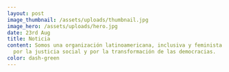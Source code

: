 ```yaml
---
layout: post
image_thumbnail: /assets/uploads/thumbnail.jpg
image_hero: /assets/uploads/hero.jpg
date: 23rd Aug
title: Noticia
content: Somos una organización latinoamericana, inclusiva y feminista que lucha
  por la justicia social y por la transformación de las democracias.
color: dash-green
---
```


